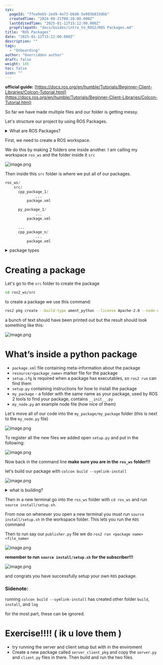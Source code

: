```yaml
---
sys:
  pageId: "7fea9eb5-2ed9-4e73-b6d6-5e093b833dbb"
  createdTime: "2024-08-21T00:28:00.000Z"
  lastEditedTime: "2025-01-12T15:12:00.000Z"
  propFilepath: "docs/Guides/intro_to_ROS2/ROS Packages.md"
title: "ROS Packages"
date: "2025-01-12T15:12:00.000Z"
description: ""
tags:
  - "Onboarding"
author: "Overridden author"
draft: false
weight: 145
toc: false
icon: ""
---
```


**official guide:** [https://docs.ros.org/en/humble/Tutorials/Beginner-Client-Libraries/Colcon-Tutorial.html](https://docs.ros.org/en/humble/Tutorials/Beginner-Client-Libraries/Colcon-Tutorial.html)

So far we have made multiple files and our folder is getting messy.

Let's structure our project by using ROS Packages.

<details>

<summary>What are ROS Packages?</summary>

ROS Packages are, as the name implies, packages of code that are highly sharable between ROS developers.

They consist of a folder, `package.xml` file, and source code

```python
      cpp_package_1/
		      ... imagine much code files here ..
          package.xml
```

</details>

First, we need to create a ROS workspace.

We do this by making 2 folders one inside another. I am calling my workspace `ros_ws` and the folder inside it `src`

![image.png](https://prod-files-secure.s3.us-west-2.amazonaws.com/d518164a-d88e-44d1-a4ee-3adb3bd8bce0/70706947-fd18-4537-a67b-e12946812d31/image.png?X-Amz-Algorithm=AWS4-HMAC-SHA256&X-Amz-Content-Sha256=UNSIGNED-PAYLOAD&X-Amz-Credential=ASIAZI2LB466W3IOZVAM%2F20250317%2Fus-west-2%2Fs3%2Faws4_request&X-Amz-Date=20250317T003950Z&X-Amz-Expires=3600&X-Amz-Security-Token=IQoJb3JpZ2luX2VjEN%2F%2F%2F%2F%2F%2F%2F%2F%2F%2F%2FwEaCXVzLXdlc3QtMiJHMEUCIBmGG35RhPq2ZfTz0lwpYIPV1EApgMU7Usfz%2BnWNQVSMAiEA5GhPR%2BZJ7jS4BvhRoI7HTml6NTnZpEMBW%2BvpTefRHs4q%2FwMINxAAGgw2Mzc0MjMxODM4MDUiDBZiBgDs%2FHkECaDchyrcA7mSMzfVvF7vAL6U8GcuRSbNsHkZz5IZkW2O967p7KrOG9FHKwI%2B5gd8kq0VoIxIoIG3ZG%2B8xe2eBc3mbIJtx1zPTVXq%2F0A3BbGuc8FdqRvq9k7%2Bnmg3QB7sxaynRAQQeK33FRLGXb9sUXcfu41Vsp%2B6ddGrpUUZnewp4aHSy5SB6Q3mPT2YIUSyR0X0ZnaX8xkY1JbrhrDwKv2rqFxWNQW9%2Bqr66Cvbx5wvNefLC2hTVraoGgAqzxUhh62ctSCGoY7kWLd65EAL4vtxOg18tL2D7WSU1EEeiUL5rl6nivzp4cwnHU%2BsOngNX2GSuZSlm3aXXR7Lxcor17ly9lITokwGbLC511qCg24cERk4COm%2FiPi7lExk%2BjmM3wes541D0YBOoxP7f2nNo0di4QQ89cPrz34dj9VpiUD47FCfgEVY0tPfUbjeSCYqcD4y6KsEPfeEEBI5DtoYeuCnjC2YA1JMpFRV6Wrffq%2FIrg9KJ9FM8mywGU6f9jXMo3WjtNpgD0BNVKT%2FSF6wWW0SnDwo5Ky9SboPNZ8VDZUF8%2FBgIIz4HkYlT%2BdEnZkCKH%2BdxGNW2cXOU4H7Bx%2FQDJzAPsEGCcQ3W9VgC2Qf24aNUFtHfK0cbvnm0eGlfzQmt%2BbWMPec3b4GOqUBpNfbW%2BuTXp7MylkRi7EG2K0nvA6O1cyVpM7EEsPE5Vclmvepot6P875olNXMhjBRbn0rl0Ljig0BckzoN2%2FTZAI%2B0NLnHx6fRiyRRK24n5Slf3zz8zf6638bqc1FOew6tk4Y74Yt4XU2yCk8JjJVcrctczjoKOzUK7o1e0FGyIqo7mQ5vjy%2FO9iJpG4mbKmh4MPf4LOTMEg42m2bwZktSv8h%2FfmO&X-Amz-Signature=de35c3ab5c943d3503233160cf9392efb4b53b79f68442a79ff055e09d3ca336&X-Amz-SignedHeaders=host&x-id=GetObject)

Then inside this `src` folder is where we put all of our packages.

```python
ros_ws/
    src/
      cpp_package_1/
		      ...
          package.xml

      py_package_1/
		      ...
          package.xml

      ...
      cpp_package_n/
		      ...
          package.xml

```

<details>

<summary>package types</summary>

packages can be either `C++` or python.

the intern file structure is different for each but for this guide we will stick to creating python packages

</details>

# Creating a package

Let's go to the `src` folder to create the package

```bash
cd ros2_ws/src
```

to create a package we use this command:

```bash
ros2 pkg create --build-type ament_python --license Apache-2.0 --node-name my_node my_package
```

a bunch of text should have been printed out but the result should look something like this:

![image.png](https://prod-files-secure.s3.us-west-2.amazonaws.com/d518164a-d88e-44d1-a4ee-3adb3bd8bce0/e6cf1e3f-8512-4a3e-b131-079f800bf3e8/image.png?X-Amz-Algorithm=AWS4-HMAC-SHA256&X-Amz-Content-Sha256=UNSIGNED-PAYLOAD&X-Amz-Credential=ASIAZI2LB466W3IOZVAM%2F20250317%2Fus-west-2%2Fs3%2Faws4_request&X-Amz-Date=20250317T003950Z&X-Amz-Expires=3600&X-Amz-Security-Token=IQoJb3JpZ2luX2VjEN%2F%2F%2F%2F%2F%2F%2F%2F%2F%2F%2FwEaCXVzLXdlc3QtMiJHMEUCIBmGG35RhPq2ZfTz0lwpYIPV1EApgMU7Usfz%2BnWNQVSMAiEA5GhPR%2BZJ7jS4BvhRoI7HTml6NTnZpEMBW%2BvpTefRHs4q%2FwMINxAAGgw2Mzc0MjMxODM4MDUiDBZiBgDs%2FHkECaDchyrcA7mSMzfVvF7vAL6U8GcuRSbNsHkZz5IZkW2O967p7KrOG9FHKwI%2B5gd8kq0VoIxIoIG3ZG%2B8xe2eBc3mbIJtx1zPTVXq%2F0A3BbGuc8FdqRvq9k7%2Bnmg3QB7sxaynRAQQeK33FRLGXb9sUXcfu41Vsp%2B6ddGrpUUZnewp4aHSy5SB6Q3mPT2YIUSyR0X0ZnaX8xkY1JbrhrDwKv2rqFxWNQW9%2Bqr66Cvbx5wvNefLC2hTVraoGgAqzxUhh62ctSCGoY7kWLd65EAL4vtxOg18tL2D7WSU1EEeiUL5rl6nivzp4cwnHU%2BsOngNX2GSuZSlm3aXXR7Lxcor17ly9lITokwGbLC511qCg24cERk4COm%2FiPi7lExk%2BjmM3wes541D0YBOoxP7f2nNo0di4QQ89cPrz34dj9VpiUD47FCfgEVY0tPfUbjeSCYqcD4y6KsEPfeEEBI5DtoYeuCnjC2YA1JMpFRV6Wrffq%2FIrg9KJ9FM8mywGU6f9jXMo3WjtNpgD0BNVKT%2FSF6wWW0SnDwo5Ky9SboPNZ8VDZUF8%2FBgIIz4HkYlT%2BdEnZkCKH%2BdxGNW2cXOU4H7Bx%2FQDJzAPsEGCcQ3W9VgC2Qf24aNUFtHfK0cbvnm0eGlfzQmt%2BbWMPec3b4GOqUBpNfbW%2BuTXp7MylkRi7EG2K0nvA6O1cyVpM7EEsPE5Vclmvepot6P875olNXMhjBRbn0rl0Ljig0BckzoN2%2FTZAI%2B0NLnHx6fRiyRRK24n5Slf3zz8zf6638bqc1FOew6tk4Y74Yt4XU2yCk8JjJVcrctczjoKOzUK7o1e0FGyIqo7mQ5vjy%2FO9iJpG4mbKmh4MPf4LOTMEg42m2bwZktSv8h%2FfmO&X-Amz-Signature=04c438e0db4f6ca1ffa6818f93eff2d2a05bd4657b23646d01806f2856ab0ef8&X-Amz-SignedHeaders=host&x-id=GetObject)

# What’s inside a python package

- `package.xml` file containing meta-information about the package
- `resource/<package_name>` marker file for the package
- `setup.cfg` is required when a package has executables, so `ros2 run` can find them
- `setup.py` containing instructions for how to install the package
- `my_package` - a folder with the same name as your package, used by ROS 2 tools to find your package, contains `__init__.py`
- `my_node.py` an example node file (how nice of them)

Let's move all of our code into the `my_package/my_package` folder (this is next to the `my_node.py` file)

![image.png](https://prod-files-secure.s3.us-west-2.amazonaws.com/d518164a-d88e-44d1-a4ee-3adb3bd8bce0/9ce58f11-0da9-4d3e-b86d-506a9685d378/image.png?X-Amz-Algorithm=AWS4-HMAC-SHA256&X-Amz-Content-Sha256=UNSIGNED-PAYLOAD&X-Amz-Credential=ASIAZI2LB466W3IOZVAM%2F20250317%2Fus-west-2%2Fs3%2Faws4_request&X-Amz-Date=20250317T003950Z&X-Amz-Expires=3600&X-Amz-Security-Token=IQoJb3JpZ2luX2VjEN%2F%2F%2F%2F%2F%2F%2F%2F%2F%2F%2FwEaCXVzLXdlc3QtMiJHMEUCIBmGG35RhPq2ZfTz0lwpYIPV1EApgMU7Usfz%2BnWNQVSMAiEA5GhPR%2BZJ7jS4BvhRoI7HTml6NTnZpEMBW%2BvpTefRHs4q%2FwMINxAAGgw2Mzc0MjMxODM4MDUiDBZiBgDs%2FHkECaDchyrcA7mSMzfVvF7vAL6U8GcuRSbNsHkZz5IZkW2O967p7KrOG9FHKwI%2B5gd8kq0VoIxIoIG3ZG%2B8xe2eBc3mbIJtx1zPTVXq%2F0A3BbGuc8FdqRvq9k7%2Bnmg3QB7sxaynRAQQeK33FRLGXb9sUXcfu41Vsp%2B6ddGrpUUZnewp4aHSy5SB6Q3mPT2YIUSyR0X0ZnaX8xkY1JbrhrDwKv2rqFxWNQW9%2Bqr66Cvbx5wvNefLC2hTVraoGgAqzxUhh62ctSCGoY7kWLd65EAL4vtxOg18tL2D7WSU1EEeiUL5rl6nivzp4cwnHU%2BsOngNX2GSuZSlm3aXXR7Lxcor17ly9lITokwGbLC511qCg24cERk4COm%2FiPi7lExk%2BjmM3wes541D0YBOoxP7f2nNo0di4QQ89cPrz34dj9VpiUD47FCfgEVY0tPfUbjeSCYqcD4y6KsEPfeEEBI5DtoYeuCnjC2YA1JMpFRV6Wrffq%2FIrg9KJ9FM8mywGU6f9jXMo3WjtNpgD0BNVKT%2FSF6wWW0SnDwo5Ky9SboPNZ8VDZUF8%2FBgIIz4HkYlT%2BdEnZkCKH%2BdxGNW2cXOU4H7Bx%2FQDJzAPsEGCcQ3W9VgC2Qf24aNUFtHfK0cbvnm0eGlfzQmt%2BbWMPec3b4GOqUBpNfbW%2BuTXp7MylkRi7EG2K0nvA6O1cyVpM7EEsPE5Vclmvepot6P875olNXMhjBRbn0rl0Ljig0BckzoN2%2FTZAI%2B0NLnHx6fRiyRRK24n5Slf3zz8zf6638bqc1FOew6tk4Y74Yt4XU2yCk8JjJVcrctczjoKOzUK7o1e0FGyIqo7mQ5vjy%2FO9iJpG4mbKmh4MPf4LOTMEg42m2bwZktSv8h%2FfmO&X-Amz-Signature=ce1b81927dd95bc2eea5c6ed80e274a6c3c141fb66ca0d790b40c8eda89ce139&X-Amz-SignedHeaders=host&x-id=GetObject)

To register all the new files we added open `setup.py` and put in the following:

![image.png](https://prod-files-secure.s3.us-west-2.amazonaws.com/d518164a-d88e-44d1-a4ee-3adb3bd8bce0/1cd7c262-4cae-4496-9d75-c178537d24a2/image.png?X-Amz-Algorithm=AWS4-HMAC-SHA256&X-Amz-Content-Sha256=UNSIGNED-PAYLOAD&X-Amz-Credential=ASIAZI2LB466W3IOZVAM%2F20250317%2Fus-west-2%2Fs3%2Faws4_request&X-Amz-Date=20250317T003950Z&X-Amz-Expires=3600&X-Amz-Security-Token=IQoJb3JpZ2luX2VjEN%2F%2F%2F%2F%2F%2F%2F%2F%2F%2F%2FwEaCXVzLXdlc3QtMiJHMEUCIBmGG35RhPq2ZfTz0lwpYIPV1EApgMU7Usfz%2BnWNQVSMAiEA5GhPR%2BZJ7jS4BvhRoI7HTml6NTnZpEMBW%2BvpTefRHs4q%2FwMINxAAGgw2Mzc0MjMxODM4MDUiDBZiBgDs%2FHkECaDchyrcA7mSMzfVvF7vAL6U8GcuRSbNsHkZz5IZkW2O967p7KrOG9FHKwI%2B5gd8kq0VoIxIoIG3ZG%2B8xe2eBc3mbIJtx1zPTVXq%2F0A3BbGuc8FdqRvq9k7%2Bnmg3QB7sxaynRAQQeK33FRLGXb9sUXcfu41Vsp%2B6ddGrpUUZnewp4aHSy5SB6Q3mPT2YIUSyR0X0ZnaX8xkY1JbrhrDwKv2rqFxWNQW9%2Bqr66Cvbx5wvNefLC2hTVraoGgAqzxUhh62ctSCGoY7kWLd65EAL4vtxOg18tL2D7WSU1EEeiUL5rl6nivzp4cwnHU%2BsOngNX2GSuZSlm3aXXR7Lxcor17ly9lITokwGbLC511qCg24cERk4COm%2FiPi7lExk%2BjmM3wes541D0YBOoxP7f2nNo0di4QQ89cPrz34dj9VpiUD47FCfgEVY0tPfUbjeSCYqcD4y6KsEPfeEEBI5DtoYeuCnjC2YA1JMpFRV6Wrffq%2FIrg9KJ9FM8mywGU6f9jXMo3WjtNpgD0BNVKT%2FSF6wWW0SnDwo5Ky9SboPNZ8VDZUF8%2FBgIIz4HkYlT%2BdEnZkCKH%2BdxGNW2cXOU4H7Bx%2FQDJzAPsEGCcQ3W9VgC2Qf24aNUFtHfK0cbvnm0eGlfzQmt%2BbWMPec3b4GOqUBpNfbW%2BuTXp7MylkRi7EG2K0nvA6O1cyVpM7EEsPE5Vclmvepot6P875olNXMhjBRbn0rl0Ljig0BckzoN2%2FTZAI%2B0NLnHx6fRiyRRK24n5Slf3zz8zf6638bqc1FOew6tk4Y74Yt4XU2yCk8JjJVcrctczjoKOzUK7o1e0FGyIqo7mQ5vjy%2FO9iJpG4mbKmh4MPf4LOTMEg42m2bwZktSv8h%2FfmO&X-Amz-Signature=b4b35bcc29f715a876805e7d1860f1ac7606bcbd07ef679077e2a3cdc1be9ed5&X-Amz-SignedHeaders=host&x-id=GetObject)

Now back in the command line **make sure you are in the** **`ros_ws`** **folder!!!**

let's build our package with `colcon build --symlink-install`

![image.png](https://prod-files-secure.s3.us-west-2.amazonaws.com/d518164a-d88e-44d1-a4ee-3adb3bd8bce0/2f2a0d27-b173-48fd-b189-5f5c0ce65619/image.png?X-Amz-Algorithm=AWS4-HMAC-SHA256&X-Amz-Content-Sha256=UNSIGNED-PAYLOAD&X-Amz-Credential=ASIAZI2LB466W3IOZVAM%2F20250317%2Fus-west-2%2Fs3%2Faws4_request&X-Amz-Date=20250317T003950Z&X-Amz-Expires=3600&X-Amz-Security-Token=IQoJb3JpZ2luX2VjEN%2F%2F%2F%2F%2F%2F%2F%2F%2F%2F%2FwEaCXVzLXdlc3QtMiJHMEUCIBmGG35RhPq2ZfTz0lwpYIPV1EApgMU7Usfz%2BnWNQVSMAiEA5GhPR%2BZJ7jS4BvhRoI7HTml6NTnZpEMBW%2BvpTefRHs4q%2FwMINxAAGgw2Mzc0MjMxODM4MDUiDBZiBgDs%2FHkECaDchyrcA7mSMzfVvF7vAL6U8GcuRSbNsHkZz5IZkW2O967p7KrOG9FHKwI%2B5gd8kq0VoIxIoIG3ZG%2B8xe2eBc3mbIJtx1zPTVXq%2F0A3BbGuc8FdqRvq9k7%2Bnmg3QB7sxaynRAQQeK33FRLGXb9sUXcfu41Vsp%2B6ddGrpUUZnewp4aHSy5SB6Q3mPT2YIUSyR0X0ZnaX8xkY1JbrhrDwKv2rqFxWNQW9%2Bqr66Cvbx5wvNefLC2hTVraoGgAqzxUhh62ctSCGoY7kWLd65EAL4vtxOg18tL2D7WSU1EEeiUL5rl6nivzp4cwnHU%2BsOngNX2GSuZSlm3aXXR7Lxcor17ly9lITokwGbLC511qCg24cERk4COm%2FiPi7lExk%2BjmM3wes541D0YBOoxP7f2nNo0di4QQ89cPrz34dj9VpiUD47FCfgEVY0tPfUbjeSCYqcD4y6KsEPfeEEBI5DtoYeuCnjC2YA1JMpFRV6Wrffq%2FIrg9KJ9FM8mywGU6f9jXMo3WjtNpgD0BNVKT%2FSF6wWW0SnDwo5Ky9SboPNZ8VDZUF8%2FBgIIz4HkYlT%2BdEnZkCKH%2BdxGNW2cXOU4H7Bx%2FQDJzAPsEGCcQ3W9VgC2Qf24aNUFtHfK0cbvnm0eGlfzQmt%2BbWMPec3b4GOqUBpNfbW%2BuTXp7MylkRi7EG2K0nvA6O1cyVpM7EEsPE5Vclmvepot6P875olNXMhjBRbn0rl0Ljig0BckzoN2%2FTZAI%2B0NLnHx6fRiyRRK24n5Slf3zz8zf6638bqc1FOew6tk4Y74Yt4XU2yCk8JjJVcrctczjoKOzUK7o1e0FGyIqo7mQ5vjy%2FO9iJpG4mbKmh4MPf4LOTMEg42m2bwZktSv8h%2FfmO&X-Amz-Signature=ae88dde7a072fcede5e55171c8c667faea3a207aa8065a9941bc367c859dc22d&X-Amz-SignedHeaders=host&x-id=GetObject)

<details>

<summary>what is building?</summary>

if you are a CS major at Rose-Hulman you will learn the answer to this in CSSE132

but TLDR; is it combines all the code files into one program that can be run easily 

</details>

Then in a new terminal go into the `ros_ws` folder with `cd ros_ws` and run `source install/setup.sh`. 

From now on whenever you open a new terminal you must run `source install/setup.sh` in the workspace folder. This lets you run the `ROS` command

Then to run say our `publisher.py` file we do `ros2 run <package name> <file_name>`

![image.png](https://prod-files-secure.s3.us-west-2.amazonaws.com/d518164a-d88e-44d1-a4ee-3adb3bd8bce0/4f4b1219-3a44-4632-aa0a-ce3471699f59/image.png?X-Amz-Algorithm=AWS4-HMAC-SHA256&X-Amz-Content-Sha256=UNSIGNED-PAYLOAD&X-Amz-Credential=ASIAZI2LB466W3IOZVAM%2F20250317%2Fus-west-2%2Fs3%2Faws4_request&X-Amz-Date=20250317T003950Z&X-Amz-Expires=3600&X-Amz-Security-Token=IQoJb3JpZ2luX2VjEN%2F%2F%2F%2F%2F%2F%2F%2F%2F%2F%2FwEaCXVzLXdlc3QtMiJHMEUCIBmGG35RhPq2ZfTz0lwpYIPV1EApgMU7Usfz%2BnWNQVSMAiEA5GhPR%2BZJ7jS4BvhRoI7HTml6NTnZpEMBW%2BvpTefRHs4q%2FwMINxAAGgw2Mzc0MjMxODM4MDUiDBZiBgDs%2FHkECaDchyrcA7mSMzfVvF7vAL6U8GcuRSbNsHkZz5IZkW2O967p7KrOG9FHKwI%2B5gd8kq0VoIxIoIG3ZG%2B8xe2eBc3mbIJtx1zPTVXq%2F0A3BbGuc8FdqRvq9k7%2Bnmg3QB7sxaynRAQQeK33FRLGXb9sUXcfu41Vsp%2B6ddGrpUUZnewp4aHSy5SB6Q3mPT2YIUSyR0X0ZnaX8xkY1JbrhrDwKv2rqFxWNQW9%2Bqr66Cvbx5wvNefLC2hTVraoGgAqzxUhh62ctSCGoY7kWLd65EAL4vtxOg18tL2D7WSU1EEeiUL5rl6nivzp4cwnHU%2BsOngNX2GSuZSlm3aXXR7Lxcor17ly9lITokwGbLC511qCg24cERk4COm%2FiPi7lExk%2BjmM3wes541D0YBOoxP7f2nNo0di4QQ89cPrz34dj9VpiUD47FCfgEVY0tPfUbjeSCYqcD4y6KsEPfeEEBI5DtoYeuCnjC2YA1JMpFRV6Wrffq%2FIrg9KJ9FM8mywGU6f9jXMo3WjtNpgD0BNVKT%2FSF6wWW0SnDwo5Ky9SboPNZ8VDZUF8%2FBgIIz4HkYlT%2BdEnZkCKH%2BdxGNW2cXOU4H7Bx%2FQDJzAPsEGCcQ3W9VgC2Qf24aNUFtHfK0cbvnm0eGlfzQmt%2BbWMPec3b4GOqUBpNfbW%2BuTXp7MylkRi7EG2K0nvA6O1cyVpM7EEsPE5Vclmvepot6P875olNXMhjBRbn0rl0Ljig0BckzoN2%2FTZAI%2B0NLnHx6fRiyRRK24n5Slf3zz8zf6638bqc1FOew6tk4Y74Yt4XU2yCk8JjJVcrctczjoKOzUK7o1e0FGyIqo7mQ5vjy%2FO9iJpG4mbKmh4MPf4LOTMEg42m2bwZktSv8h%2FfmO&X-Amz-Signature=11525e496efa602f364363b2299014fd7b8502e9d26990faf1778c1c1c94ee40&X-Amz-SignedHeaders=host&x-id=GetObject)

**remember to run** **`source install/setup.sh`** **for the subscriber!!!**

![image.png](https://prod-files-secure.s3.us-west-2.amazonaws.com/d518164a-d88e-44d1-a4ee-3adb3bd8bce0/02121119-dad4-49ec-8356-c956108b4243/image.png?X-Amz-Algorithm=AWS4-HMAC-SHA256&X-Amz-Content-Sha256=UNSIGNED-PAYLOAD&X-Amz-Credential=ASIAZI2LB466W3IOZVAM%2F20250317%2Fus-west-2%2Fs3%2Faws4_request&X-Amz-Date=20250317T003950Z&X-Amz-Expires=3600&X-Amz-Security-Token=IQoJb3JpZ2luX2VjEN%2F%2F%2F%2F%2F%2F%2F%2F%2F%2F%2FwEaCXVzLXdlc3QtMiJHMEUCIBmGG35RhPq2ZfTz0lwpYIPV1EApgMU7Usfz%2BnWNQVSMAiEA5GhPR%2BZJ7jS4BvhRoI7HTml6NTnZpEMBW%2BvpTefRHs4q%2FwMINxAAGgw2Mzc0MjMxODM4MDUiDBZiBgDs%2FHkECaDchyrcA7mSMzfVvF7vAL6U8GcuRSbNsHkZz5IZkW2O967p7KrOG9FHKwI%2B5gd8kq0VoIxIoIG3ZG%2B8xe2eBc3mbIJtx1zPTVXq%2F0A3BbGuc8FdqRvq9k7%2Bnmg3QB7sxaynRAQQeK33FRLGXb9sUXcfu41Vsp%2B6ddGrpUUZnewp4aHSy5SB6Q3mPT2YIUSyR0X0ZnaX8xkY1JbrhrDwKv2rqFxWNQW9%2Bqr66Cvbx5wvNefLC2hTVraoGgAqzxUhh62ctSCGoY7kWLd65EAL4vtxOg18tL2D7WSU1EEeiUL5rl6nivzp4cwnHU%2BsOngNX2GSuZSlm3aXXR7Lxcor17ly9lITokwGbLC511qCg24cERk4COm%2FiPi7lExk%2BjmM3wes541D0YBOoxP7f2nNo0di4QQ89cPrz34dj9VpiUD47FCfgEVY0tPfUbjeSCYqcD4y6KsEPfeEEBI5DtoYeuCnjC2YA1JMpFRV6Wrffq%2FIrg9KJ9FM8mywGU6f9jXMo3WjtNpgD0BNVKT%2FSF6wWW0SnDwo5Ky9SboPNZ8VDZUF8%2FBgIIz4HkYlT%2BdEnZkCKH%2BdxGNW2cXOU4H7Bx%2FQDJzAPsEGCcQ3W9VgC2Qf24aNUFtHfK0cbvnm0eGlfzQmt%2BbWMPec3b4GOqUBpNfbW%2BuTXp7MylkRi7EG2K0nvA6O1cyVpM7EEsPE5Vclmvepot6P875olNXMhjBRbn0rl0Ljig0BckzoN2%2FTZAI%2B0NLnHx6fRiyRRK24n5Slf3zz8zf6638bqc1FOew6tk4Y74Yt4XU2yCk8JjJVcrctczjoKOzUK7o1e0FGyIqo7mQ5vjy%2FO9iJpG4mbKmh4MPf4LOTMEg42m2bwZktSv8h%2FfmO&X-Amz-Signature=4932904989e1e19eb7b74b40a7950d4d5a3355f684f625d1f4a263de40dee058&X-Amz-SignedHeaders=host&x-id=GetObject)

and congrats you have successfully setup your own `ROS` package.

### Sidenote:

running `colcon build --symlink-install` has created other folder `build`, `install`, and `log`

for the most part, these can be ignored.

# Exercise!!!! ( ik u love them )

- try running the server and client setup but with in the enviroment
- Create a new package called `server_client_pkg` and copy the `server.py` and `client.py` files in there. Then build and run the two files.
